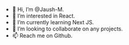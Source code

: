 - 👋 Hi, I’m @Jaush-M.
- 👀 I’m interested in React.
- 🌱 I’m currently learning Next JS.
- 💞️ I’m looking to collaborate on any projects.
- 📫 Reach me on Github.

<!---
Jaush-M/Jaush-M is a ✨ special ✨ repository because its `README.md` (this file) appears on your GitHub profile.
You can click the Preview link to take a look at your changes.
--->
